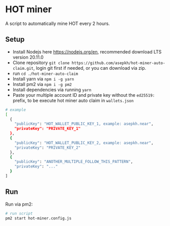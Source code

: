 # HOT miner

A script to automatically mine HOT every 2 hours.

## Setup

- Install Nodejs here https://nodejs.org/en, recommended download LTS version 20.11.0
- Clone repository `git clone https://github.com/asepkh/hot-miner-auto-claim.git`, login git first if needed, or you can download via zip.
- run `cd ./hot-miner-auto-claim`
- Install yarn via `npm i -g yarn`
- Install pm2 via `npm i -g pm2`
- Install dependencies via running `yarn`
- Paste your multiple account ID and private key without the `ed25519:` prefix, to be execute hot miner auto claim in `wallets.json`

```sh
# example
[
  {
    "publicKey": "HOT_WALLET_PUBLIC_KEY_1, example: asepkh.near",
    "privateKey": "PRIVATE_KEY_1"
  },
  {
    "publicKey": "HOT_WALLET_PUBLIC_KEY_2, example: asepkh.near",
    "privateKey": "PRIVATE_KEY_2"
  },
  {
    "publicKey": "ANOTHER_MULTIPLE_FOLLOW_THIS_PATTERN",
    "privateKey": "..."
  }
]
```

## Run

Run via pm2:

```sh
# run script
pm2 start hot-miner.config.js
```
